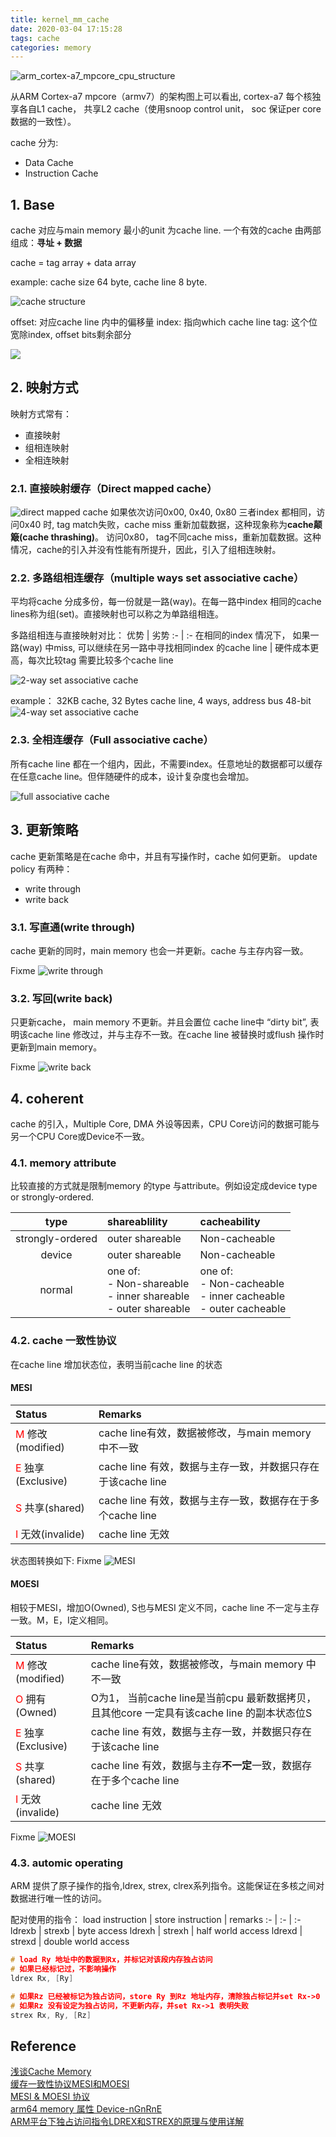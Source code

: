 ```yaml
---
title: kernel_mm_cache
date: 2020-03-04 17:15:28
tags: cache
categories: memory
---
```


![arm_cortex-a7_mpcore_cpu_structure](https://raw.githubusercontent.com/JShell07/jshell07.github.io/master/images/kernel_mm/arm_cortex-a7_mpcore_cpu_structure.png)


从ARM Cortex-a7 mpcore（armv7）的架构图上可以看出, cortex-a7 每个核独享各自L1 cache， 共享L2 cache（使用snoop control unit， soc 保证per core 数据的一致性）。

cache 分为:  
- Data Cache
- Instruction Cache

<!--more-->

## 1. Base
cache 对应与main memory 最小的unit 为cache line. 一个有效的cache 由两部组成：__寻址 + 数据__

cache = tag array + data array

example:
cache size 64 byte, cache line 8 byte.

![cache structure](https://raw.githubusercontent.com/JShell07/jshell07.github.io/master/images/kernel_mm/cache/cache_structure.png)

offset: 对应cache line 内中的偏移量
index: 指向which cache line
tag: 这个位宽除index, offset bits剩余部分

![](https://raw.githubusercontent.com/JShell07/jshell07.github.io/master/images/kernel_mm/cache/cache_structure_1.png)

## 2. 映射方式
映射方式常有：
- 直接映射
- 组相连映射
- 全相连映射

### 2.1. 直接映射缓存（Direct mapped cache） 
![direct mapped cache](https://raw.githubusercontent.com/JShell07/jshell07.github.io/master/images/kernel_mm/cache/direct_map_cache.png)
如果依次访问0x00, 0x40, 0x80 三者index 都相同，访问0x40 时, tag match失败，cache miss 重新加载数据，这种现象称为**cache颠簸(cache thrashing)**。 访问0x80， tag不同cache miss，重新加载数据。这种情况，cache的引入并没有性能有所提升，因此，引入了组相连映射。

### 2.2. 多路组相连缓存（multiple ways set associative cache） 
平均将cache 分成多份，每一份就是一路(way)。在每一路中index 相同的cache lines称为组(set)。直接映射也可以称之为单路组相连。

多路组相连与直接映射对比：
优势 | 劣势
:- | :-
在相同的index 情况下， 如果一路(way) 中miss, 可以继续在另一路中寻找相同index 的cache line | 硬件成本更高，每次比较tag 需要比较多个cache line

![2-way set associative cache](https://raw.githubusercontent.com/JShell07/jshell07.github.io/master/images/kernel_mm/cache/2_way_set_associative_cache.png)

example： 32KB cache, 32 Bytes cache line, 4 ways, address bus 48-bit
![4-way set associative cache](https://raw.githubusercontent.com/JShell07/jshell07.github.io/master/images/kernel_mm/cache/4_way_set_associative_cache.png)

### 2.3. 全相连缓存（Full associative cache）
所有cache line 都在一个组内，因此，不需要index。任意地址的数据都可以缓存在任意cache line。但伴随硬件的成本，设计复杂度也会增加。

![full associative cache](https://raw.githubusercontent.com/JShell07/jshell07.github.io/master/images/kernel_mm/cache/full_associative_cache.png)

## 3. 更新策略  
cache 更新策略是在cache 命中，并且有写操作时，cache 如何更新。
update policy 有两种： 
- write through  
- write back

### 3.1. 写直通(write through)  
cache 更新的同时，main memory 也会一并更新。cache 与主存内容一致。

Fixme
![write through](https://raw.githubusercontent.com/JShell07/jshell07.github.io/master/images/kernel_mm/cache/write_through.png)

### 3.2. 写回(write back)  
只更新cache， main memory 不更新。并且会置位 cache line中 “dirty bit”, 表明该cache line 修改过，并与主存不一致。在cache line 被替换时或flush 操作时更新到main memory。

Fixme
![write back](https://raw.githubusercontent.com/JShell07/jshell07.github.io/master/images/kernel_mm/cache/write_back.png)

## 4. coherent
cache 的引入，Multiple Core, DMA 外设等因素，CPU Core访问的数据可能与另一个CPU Core或Device不一致。

### 4.1. memory attribute
比较直接的方式就是限制memory 的type 与attribute。例如设定成device type or strongly-ordered.

type | shareablility | cacheability
:-: | :- | :-
strongly-ordered | outer shareable | Non-cacheable
device | outer shareable | Non-cacheable
normal | one of:<br>- Non-shareable <br>- inner shareable <br>- outer shareable | one of:<br>- Non-cacheable <br>- inner cacheable <br>- outer cacheable

### 4.2. cache 一致性协议
在cache line 增加状态位，表明当前cache line 的状态
#### MESI
Status | Remarks
:- | :-
<font color=red>M</font> 修改(modified) | cache line有效，数据被修改，与main memory 中不一致
<font color=red>E</font> 独享(Exclusive) | cache line 有效，数据与主存一致，并数据只存在于该cache line
<font color=red>S</font> 共享(shared) | cache line 有效，数据与主存一致，数据存在于多个cache line
<font color=red>I</font> 无效(invalide) | cache line 无效

状态图转换如下:
Fixme
![MESI](https://raw.githubusercontent.com/JShell07/jshell07.github.io/master/images/kernel_mm/cache/MESI.png)

#### MOESI
相较于MESI，增加O(Owned), S也与MESI 定义不同，cache line 不一定与主存一致。M，E，I定义相同。

Status | Remarks
:- | :-
<font color=red>M</font> 修改(modified) | cache line有效，数据被修改，与main memory 中不一致
<font color=red>O</font> 拥有(Owned) | O为1， 当前cache line是当前cpu 最新数据拷贝，且其他core 一定具有该cache line 的副本状态位S
<font color=red>E</font> 独享(Exclusive) | cache line 有效，数据与主存一致，并数据只存在于该cache line
<font color=red>S</font> 共享(shared) | cache line 有效，数据与主存**不一定**一致，数据存在于多个cache line
<font color=red>I</font> 无效(invalide) | cache line 无效

Fixme
![MOESI](https://raw.githubusercontent.com/JShell07/jshell07.github.io/master/images/kernel_mm/cache/MOESI.png)

### 4.3. automic operating
ARM 提供了原子操作的指令,ldrex, strex, clrex系列指令。这能保证在多核之间对数据进行唯一性的访问。

配对使用的指令：
load instruction | store instruction | remarks
:- | :- | :-
ldrexb | strexb | byte access
ldrexh | strexh | half world access
ldrexd | strexd | double world access

```c
# load Ry 地址中的数据到Rx，并标记对该段内存独占访问
# 如果已经标记过，不影响操作
ldrex Rx, [Ry]

# 如果Rz 已经被标记为独占访问，store Ry 到Rz 地址内存，清除独占标记并set Rx->0
# 如果Rz 没有设定为独占访问，不更新内存，并set Rx->1 表明失败
strex Rx, Ry, [Rz]
```

## Reference
[浅谈Cache Memory](http://www.wowotech.net/memory_management/458.html)  
[缓存一致性协议MESI和MOESI](https://blog.csdn.net/loongshawn/article/details/83083346)  
[MESI & MOESI 协议](http://www.360doc.com/content/19/0410/14/496343_827699509.shtml)  
[arm64 memory 属性 Device-nGnRnE](https://blog.csdn.net/shenhuxi_yu/article/details/90617675)  
[ARM平台下独占访问指令LDREX和STREX的原理与使用详解](https://blog.csdn.net/roland_sun/article/details/47670099)  